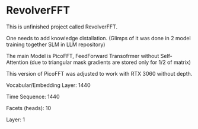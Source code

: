 # RevolverFFT

This is unfinished project called RevolverFFT.

One needs to add knowledge distallation. (Glimps of it was done in 2 model training together SLM in LLM repository)

The main Model is PicoFFT, FeedForward Transofrmer without Self-Attention (due to triangular mask gradients are stored only for 1/2 of matrix)

This version of PicoFFT was adjusted to work with RTX 3060 without depth.

Vocabular/Embedding Layer: 1440

Time Sequence: 1440

Facets (heads): 10

Layer: 1

